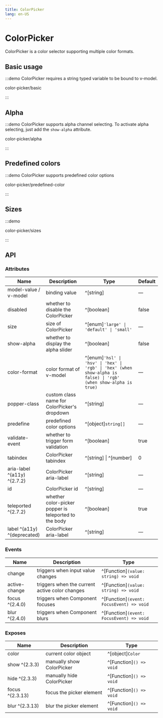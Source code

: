 ```yaml
---
title: ColorPicker
lang: en-US
---
```


# ColorPicker

ColorPicker is a color selector supporting multiple color formats.

## Basic usage

:::demo ColorPicker requires a string typed variable to be bound to v-model.

color-picker/basic

:::

## Alpha

:::demo ColorPicker supports alpha channel selecting. To activate alpha selecting, just add the `show-alpha` attribute.

color-picker/alpha

:::

## Predefined colors

:::demo ColorPicker supports predefined color options

color-picker/predefined-color

:::

## Sizes

:::demo

color-picker/sizes

:::

## API

### Attributes

| Name                        | Description                                           | Type                                                                                                             | Default |
| --------------------------- | ----------------------------------------------------- | ---------------------------------------------------------------------------------------------------------------- | ------- |
| model-value / v-model       | binding value                                         | ^[string]                                                                                                        | —       |
| disabled                    | whether to disable the ColorPicker                    | ^[boolean]                                                                                                       | false   |
| size                        | size of ColorPicker                                   | ^[enum]`'large' \| 'default' \| 'small'`                                                                         | —       |
| show-alpha                  | whether to display the alpha slider                   | ^[boolean]                                                                                                       | false   |
| color-format                | color format of v-model                               | ^[enum]`'hsl' \| 'hsv' \| 'hex' \| 'rgb' \| 'hex' (when show-alpha is false) \| 'rgb' (when show-alpha is true)` | —       |
| popper-class                | custom class name for ColorPicker's dropdown          | ^[string]                                                                                                        | —       |
| predefine                   | predefined color options                              | ^[object]`string[]`                                                                                              | —       |
| validate-event              | whether to trigger form validation                    | ^[boolean]                                                                                                       | true    |
| tabindex                    | ColorPicker tabindex                                  | ^[string] \| ^[number]                                                                                           | 0       |
| aria-label ^(a11y) ^(2.7.2) | ColorPicker aria-label                                | ^[string]                                                                                                        | —       |
| id                          | ColorPicker id                                        | ^[string]                                                                                                        | —       |
| teleported ^(2.7.2)         | whether color-picker popper is teleported to the body | ^[boolean]                                                                                                       | true    |
| label ^(a11y) ^(deprecated) | ColorPicker aria-label                                | ^[string]                                                                                                        | —       |

### Events

| Name           | Description                                    | Type                                     |
| -------------- | ---------------------------------------------- | ---------------------------------------- |
| change         | triggers when input value changes              | ^[Function]`(value: string) => void`     |
| active-change  | triggers when the current active color changes | ^[Function]`(value: string) => void`     |
| focus ^(2.4.0) | triggers when Component focuses                | ^[Function]`(event: FocusEvent) => void` |
| blur ^(2.4.0)  | triggers when Component blurs                  | ^[Function]`(event: FocusEvent) => void` |

### Exposes

| Name            | Description               | Type                    |
| --------------- | ------------------------- | ----------------------- |
| color           | current color object      | ^[object]`Color`        |
| show ^(2.3.3)   | manually show ColorPicker | ^[Function]`() => void` |
| hide ^(2.3.3)   | manually hide ColorPicker | ^[Function]`() => void` |
| focus ^(2.3.13) | focus the picker element  | ^[Function]`() => void` |
| blur ^(2.3.13)  | blur the picker element   | ^[Function]`() => void` |
